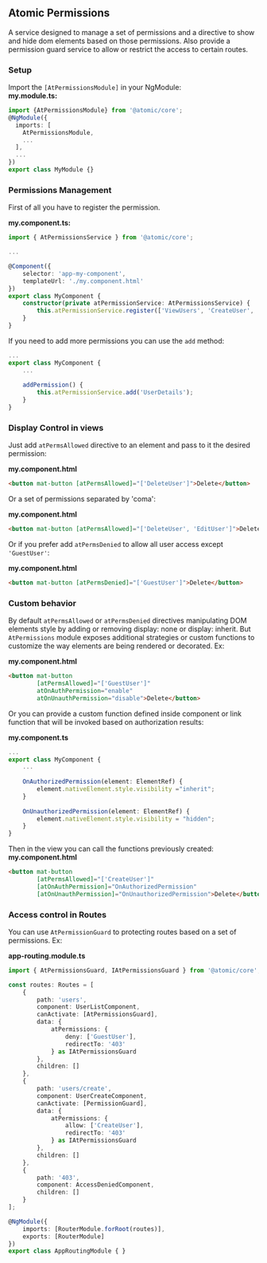 ## Atomic Permissions
A service designed to manage a set of permissions and a directive to show and hide dom elements based on those 
permissions. Also provide a permission guard service to allow or restrict the access to certain routes.

### Setup
Import the `[AtPermissionsModule]` in your NgModule:<br>
**my.module.ts:**
```typescript
import {AtPermissionsModule} from '@atomic/core';
@NgModule({
  imports: [
    AtPermissionsModule,
    ...
  ],
  ...
})
export class MyModule {}
```

### Permissions Management
First of all you have to register the permission.

**my.component.ts:**
```typescript
import { AtPermissionsService } from '@atomic/core';

...

@Component({
    selector: 'app-my-component',
    templateUrl: './my.component.html'
})
export class MyComponent {
    constructor(private atPermissionService: AtPermissionsService) { 
        this.atPermissionService.register(['ViewUsers', 'CreateUser', 'EditUser', 'DeleteUser']);
    }
}
```

If you need to add more permissions you can use the `add` method:
```typescript
...
export class MyComponent {
    ...
    
    addPermission() { 
        this.atPermissionService.add('UserDetails');
    }
}
```

### Display Control in views
Just add `atPermsAllowed` directive to an element and pass to it the desired permission:

**my.component.html**
```html
<button mat-button [atPermsAllowed]="['DeleteUser']">Delete</button>
```

Or a set of permissions separated by 'coma':

**my.component.html**
```html
<button mat-button [atPermsAllowed]="['DeleteUser', 'EditUser']">Delete</button>
```

Or if you prefer add `atPermsDenied` to allow all user access except `'GuestUser'`:

**my.component.html**

```html
<button mat-button [atPermsDenied]="['GuestUser']">Delete</button>
```

### Custom behavior
By default `atPermsAllowed` or `atPermsDenied` directives manipulating DOM elements style by adding or removing display: 
none or display: inherit. But `AtPermissions` module exposes additional strategies or custom functions to customize the 
way elements are being rendered or decorated. Ex:

**my.component.html**
```html
<button mat-button 
        [atPermsAllowed]="['GuestUser']"
        atOnAuthPermission="enable"
        atOnUnauthPermission="disable">Delete</button>
```

Or you can provide a custom function defined inside component or link function that will be invoked based on 
authorization results:

**my.component.ts**
```typescript
...
export class MyComponent {
    ...
    
    OnAuthorizedPermission(element: ElementRef) {
        element.nativeElement.style.visibility ="inherit";
    }
    
    OnUnauthorizedPermission(element: ElementRef) {
        element.nativeElement.style.visibility = "hidden";    
    }
}
```

Then in the view you can call the functions previously created:
**my.component.html**
```html
<button mat-button 
        [atPermsAllowed]="['CreateUser']"
        [atOnAuthPermission]="OnAuthorizedPermission"
        [atOnUnauthPermission]="OnUnauthorizedPermission">Delete</button>
```

### Access control in Routes
You can use `AtPermissionGuard` to protecting routes based on a set of permissions. Ex:

**app-routing.module.ts**
```typescript
import { AtPermissionsGuard, IAtPermissionsGuard } from '@atomic/core';

const routes: Routes = [
    {
        path: 'users',
        component: UserListComponent,
        canActivate: [AtPermissionsGuard],
        data: {
            atPermissions: {
                deny: ['GuestUser'],
                redirectTo: '403'
            } as IAtPermissionsGuard
        },
        children: []
    },
    {
        path: 'users/create',
        component: UserCreateComponent,
        canActivate: [PermissionGuard],
        data: {
            atPermissions: {
                allow: ['CreateUser'],
                redirectTo: '403'
            } as IAtPermissionsGuard
        },
        children: []
    },
    {
        path: '403',
        component: AccessDeniedComponent,
        children: []
    }
];

@NgModule({
    imports: [RouterModule.forRoot(routes)],
    exports: [RouterModule]
})
export class AppRoutingModule { }
```